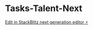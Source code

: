 # Tasks-Talent-Next

[Edit in StackBlitz next generation editor ⚡️](https://stackblitz.com/~/github.com/dropmailtosharan1/Tasks-Talent-Next)